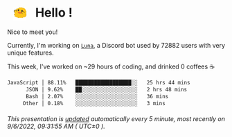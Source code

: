 <h1>   <img src="./spoinky.gif" style="vertical-align:middle;" width="30px">   Hello ! </h1>

Nice to meet you!

Currently, I'm working on <a href='https://github.com/Asgarrrr/Luna'>`Luna`</a>, a Discord bot used by 72882 users with very unique features.

This week, I've worked on ~29 hours of coding, and drinked 0 coffees ☕

```
JavaScript │ 88.11%   ██████████████████░░   25 hrs 44 mins
      JSON │ 9.62%    ██░░░░░░░░░░░░░░░░░░   2 hrs 48 mins
      Bash │ 2.07%    ░░░░░░░░░░░░░░░░░░░░   36 mins
     Other │ 0.18%    ░░░░░░░░░░░░░░░░░░░░   3 mins
```

###### This presentation is [updated](https://github.com/Asgarrrr) automatically every 5 minute, most recently on 9/6/2022, 09:31:55 AM ( UTC±0 ).